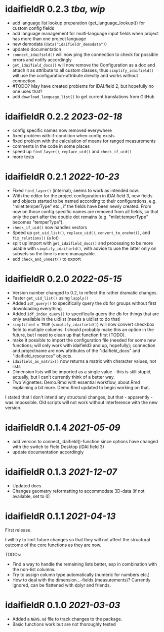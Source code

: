# idaifieldR 0.2.3 _tba, wip_
* add language list lookup preparation (get_language_lookup()) for custom config fields
* add language management for multi-language input fields when project has more than one project language
* new demodata (`data("idaifieldr_demodata")`)
* updated documentation
* `connect_idaifield()` will now ping the connection to check for possible errors and notify accordingly
* `get_idaifield_docs()` will now remove the Configuration as a doc and attach it as attribute to all custom classes, thus `simplify_idaifield()` will use the configuration-attribute directly and works without connection. 
* #TODO? May have created problems for iDAI.field 2, but hopefully no one uses that?
* add `download_language_list()` to get current translations from GitHub

# idaifieldR 0.2.2 _2023-02-18_
* config specific names now removed everywhere
* fixed problem with if-condition when config exists
* fixed problem with the calculation of means for ranged measurements
* comments in the code in some places
* speed up `find_layer()`, `replace_uid()` and `check_if_uid()` 
* more tests

# idaifieldR 0.2.1 _2022-10-23_
* Fixed `find_layer()` (internal), seems to work as intended now.
* With the editor for the project configuration in iDAI.field 3, new fields and objects started to be named according to their configurations, e.g. "milet:temperType" etc., if the fields have been newly created. From now on those config specific names are removed from all fields, so that only the part after the double dot remains (e.g. "milet:temperType" becomes "temperType").
* `check_if_uid()` now handles vectors
* Speed up `get_uid_list()`, `replace_uid()`, `convert_to_onehot()`, and `fix_relations()` (a lot)
* split up import with `get_idaifield_docs()` and processing to be more usable with `simplify_idaifield()`, with advice to use the latter only on subsets so the time is more manageable. 
* add `check_and_unnest()` to export


# idaifieldR 0.2.0 _2022-05-15_

* Version number changed to 0.2, to reflect the rather dramatic changes.
* Faster `get_uid_list()` using `lapply()`
* Added `idf_query()` to specifically query the db for groups without first downloading everything
* Added `idf_index_query()` to specifically query the db for things that are only available in the uidlist (needs a uidlist to do that)
* `simplified = TRUE` (`simplify_idaifield()`) will now convert checkbox field to multiple columns. I should probably make this an option in the future, but I need to clean up that function first (TODO).
* make it possible to import the configuration file (needed for some new functions; will only work with idaifield3 and up, hopefully); connection and projectname are now attributes of the "idaifield_docs" and "idaifield_resources" objects.
* `idaifield_as_matrix()` now returns a matrix with character values, not lists
* Dimension lists will be imported as a single value - this is still stupid, actually, but I can't currently think of a better way.
* Two Vignettes: Demo.Rmd with essential workflow, about.Rmd explaining a bit more. Demo.Rmd updated to begin working on that.


I stated that I don't intend any structural changes, but that - apparently - was impossible. Old scripts will not work without interference with the new version.

# idaifieldR 0.1.4 _2021-05-09_

* add version to connect_idaifield()-function since options have changed with the switch to Field Desktop (iDAI.field 3)
* update documentation accordingly

# idaifieldR 0.1.3 _2021-12-07_

* Updated docs
* Changes geometry reformatting to accommodate 3D-data (if not available, set to 0)

# idaifieldR 0.1.1 _2021-04-13_

First release. 

I will try to limit future changes so that they will not affect the structural outcome of the core functions as they are now. 

TODOs:
* Find a way to handle the remaining lists better, esp in combination with the non-list columns.
* Try to assign column type automatically (numeric for numbers etc.)
* How to deal with the dimension...-fields (measurements)? Currently ignored, can be flattened with dplyr and friends.


# idaifieldR 0.1.0 _2021-03-03_

* Added a `NEWS.md` file to track changes to the package.
* Basic functions work but are not thoroughly tested
